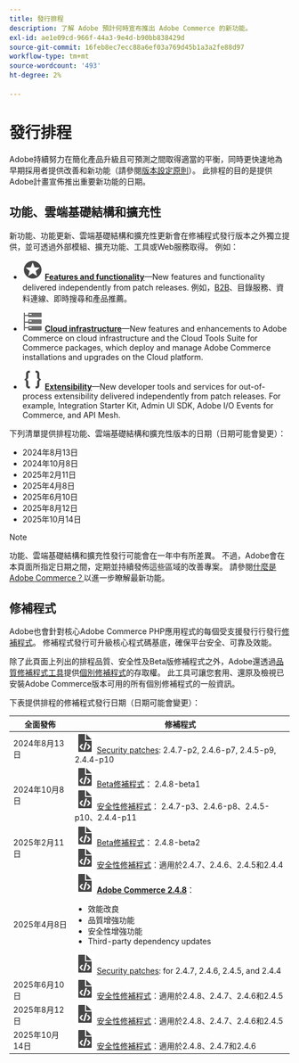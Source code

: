 ```yaml
---
title: 發行排程
description: 了解 Adobe 預計何時宣布推出 Adobe Commerce 的新功能。
exl-id: ae1e09cd-966f-44a3-9e4d-b90bb838429d
source-git-commit: 16feb8ec7ecc88a6ef03a769d45b1a3a2fe88d97
workflow-type: tm+mt
source-wordcount: '493'
ht-degree: 2%

---
```



# 發行排程

Adobe持續努力在簡化產品升級且可預測之間取得適當的平衡，同時更快速地為早期採用者提供改善和新功能（請參閱[版本設定原則](versioning-policy.md)）。 此排程的目的是提供Adobe計畫宣佈推出重要新功能的日期。

## 功能、雲端基礎結構和擴充性

新功能、功能更新、雲端基礎結構和擴充性更新會在修補程式發行版本之外獨立提供，並可透過外部模組、擴充功能、工具或Web服務取得。 例如：

- ![Feature icon](../assets/icons/feature.svg) [**Features and functionality**](https://experienceleague.adobe.com/en/docs/commerce/user-guides/release-information/release-notes-all)—New features and functionality delivered independently from patch releases. 例如，[B2B](https://experienceleague.adobe.com/en/docs/commerce-admin/b2b/release-notes)、目錄服務、資料連線、即時搜尋和產品推薦。

- ![Infrastructure icon](../assets/icons/servers.svg) [**Cloud infrastructure**](https://experienceleague.adobe.com/en/docs/commerce-cloud-service/user-guide/release-notes/cloud-tools-suite)—New features and enhancements to Adobe Commerce on cloud infrastructure and the Cloud Tools Suite for Commerce packages, which deploy and manage Adobe Commerce installations and upgrades on the Cloud platform.

- ![Extensibility icon](../assets/icons/brackets.svg) [**Extensibility**](https://developer.adobe.com/commerce/extensibility/)—New developer tools and services for out-of-process extensibility delivered independently from patch releases. For example, Integration Starter Kit, Admin UI SDK, Adobe I/O Events for Commerce, and API Mesh.

下列清單提供排程功能、雲端基礎結構和擴充性版本的日期（日期可能會變更）：

- 2024年8月13日
- 2024年10月8日
- 2025年2月11日
- 2025年4月8日
- 2025年6月10日
- 2025年8月12日
- 2025年10月14日

>[!NOTE]
>
>功能、雲端基礎結構和擴充性發行可能會在一年中有所差異。 不過，Adobe會在本頁面所指定日期之間，定期並持續發佈這些區域的改善專案。 請參閱[什麼是Adobe Commerce？](https://experienceleague.adobe.com/en/docs/commerce-admin/start/about)以進一步瞭解最新功能。

## 修補程式

Adobe也會針對核心Adobe Commerce PHP應用程式的每個受支援發行行發行[修補程式](versioning-policy.md#patch-release)。 修補程式發行可升級核心程式碼基底，確保平台安全、可靠及效能。

除了此頁面上列出的排程品質、安全性及Beta版修補程式之外，Adobe還透過[品質修補程式工具](../tools/quality-patches-tool/usage.md)提供[個別修補程式](versioning-policy.md#individual-patch)的存取權。 此工具可讓您套用、還原及檢視已安裝Adobe Commerce版本可用的所有個別修補程式的一般資訊。

下表提供排程的修補程式發行日期（日期可能會變更）：

<table>
<thead>
  <tr>
    <th>全面發佈</th>
    <th>修補程式</th>
  </tr>
</thead>
<tbody>
  <tr>
  <tr>
    <td>2024年8月13日</td>
    <td><img alt="修補程式版本圖示" src="../assets/icons/file-code.svg"></img> <a href="release-notes/security/overview.md">Security patches</a>: 2.4.7-p2, 2.4.6-p7, 2.4.5-p9, 2.4.4-p10</td>
  </tr>
  <tr>
    <td>2024年10月8日</td>
    <td><img alt="修補程式版本圖示" src="../assets/icons/file-code.svg"></img> <a href="beta.md#adobe-commerce-foundation-public-beta">Beta修補程式</a>： 2.4.8-beta1<br><img alt="修補程式版本圖示" src="../assets/icons/file-code.svg"></img> <a href="release-notes/security/overview.md">安全性修補程式</a>： 2.4.7-p3、2.4.6-p8、2.4.5-p10、2.4.4-p11</td>
  </tr>
  <tr>
    <td>2025年2月11日</td>
    <td><img alt="修補程式版本圖示" src="../assets/icons/file-code.svg"></img> <a href="beta.md#adobe-commerce-foundation-public-beta">Beta修補程式</a>： 2.4.8-beta2<br><img alt="修補程式版本圖示" src="../assets/icons/file-code.svg"></img> <a href="release-notes/security/overview.md">安全性修補程式</a>：適用於2.4.7、2.4.6、2.4.5和2.4.4</td>
  </tr>
  <tr>
    <tr>
    <td>2025年4月8日</td>
    <td><img alt="修補程式版本圖示" src="../assets/icons/file-code.svg"></img> <a href="release-notes/commerce/overview.md"><strong>Adobe Commerce 2.4.8</a></strong>：<ul><li>效能改良</li><li>品質增強功能</li><li>安全性增強功能</li><li>Third-party dependency updates</li></ul><img alt="修補程式版本圖示" src="../assets/icons/file-code.svg"></img> <a href="release-notes/security/overview.md">Security patches</a>: for 2.4.7, 2.4.6, 2.4.5, and 2.4.4</td>
  </tr>
  <tr>
    <td>2025年6月10日</td>
    <td><img alt="修補程式版本圖示" src="../assets/icons/file-code.svg"></img> <a href="release-notes/security/overview.md">安全性修補程式</a>：適用於2.4.8、2.4.7、2.4.6和2.4.5</td>
  </tr>
  <tr>
    <td>2025年8月12日</td>
    <td><img alt="修補程式版本圖示" src="../assets/icons/file-code.svg"></img> <a href="release-notes/security/overview.md">安全性修補程式</a>：適用於2.4.8、2.4.7、2.4.6和2.4.5</td>
  </tr>
  <tr>
    <td>2025年10月14日</td>
    <td><img alt="修補程式版本圖示" src="../assets/icons/file-code.svg"></img> <a href="release-notes/security/overview.md">安全性修補程式</a>：適用於2.4.8、2.4.7和2.4.6</td>
  </tr>
</tbody>
</table>
